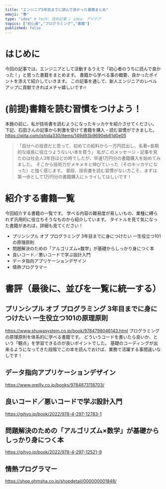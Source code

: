 ```yaml
---
title: "エンジニア5年目までに読んで良かった書籍まとめ"
emoji: "📚"
type: "idea" # tech: 技術記事 / idea: アイデア
topics: ["初心者","プログラミング","書籍"]
published: false
---
```

# はじめに
今回の記事では、エンジニアとして活動するうえで「初心者のうちに読んで良かった！」と思った書籍をまとめます。
書籍から学べる事の概要、良かったポイントを添えて紹介していきます。
この記事を通して、新人エンジニアのレベルアップに貢献できればメチャ嬉しいです🔥

# (前提)書籍を読む習慣をつけよう！
本題の前に、私が技術書を読むようになったキッカケを紹介させてください。
下記、石田さんの記事から刺激を受けて書籍を購入・読む習慣ができました。
https://qiita.com/ishida330/items/149d93b9690eb61d0e05

> 「自分への投資だと思って、初めての給料から一万円捻出し、名著=長期的な成長に役立つようないい本を買う」
私がこのメッセージ・記事を見たのは社会人3年目ほどの時でしたが、早速1万円分の書籍購入を始めてみました。
そこから技術力がメキメキと伸びていった（そのキッカケになった）と強く感じます。
普段、技術書を読む習慣がない方こそ、まずは第一歩として1万円分の書籍購入にトライしてほしいです！

# 紹介する書籍一覧
今回紹介する書籍の一覧です。
学べる内容の難易度が易しいもの、業種に縛られず汎用的に役立ちそうなものから紹介しています。
タイトルを見て気になった書籍があれば、詳細も見てください！

* プリンシプル オブ プログラミング 3年目までに身につけたい 一生役立つ101の原理原則
* 問題解決のための「アルゴリズム×数学」が基礎からしっかり身につく本
* 良いコード／悪いコードで学ぶ設計入門
* データ指向アプリケーションデザイン
* 情熱プログラマー

# 書評（最後に、並びを一覧に統一する）
## プリンシプル オブ プログラミング 3年目までに身につけたい 一生役立つ101の原理原則
https://www.shuwasystem.co.jp/book/9784798046143.html
プログラミングの原理原則を体系的に学べる書籍です。
どういうコードを書いたら良いか、という「観点」を学習できるのが良いポイントでした。
基礎のコーディングが出来るようになってきた段階でこの本を読んでおけば、業務で活躍する事間違いなしです！

## データ指向アプリケーションデザイン
https://www.oreilly.co.jp/books/9784873118703/

## 良いコード／悪いコードで学ぶ設計入門
https://gihyo.jp/book/2022/978-4-297-12783-1

## 問題解決のための「アルゴリズム×数学」が基礎からしっかり身につく本
https://gihyo.jp/book/2022/978-4-297-12521-9

## 情熱プログラマー
https://shop.ohmsha.co.jp/shopdetail/000000001848/
